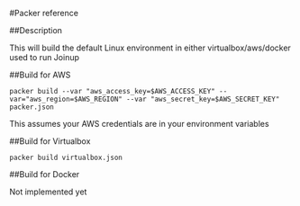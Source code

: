 #Packer reference

##Description

This will build the default Linux environment in either virtualbox/aws/docker used to run Joinup

##Build for AWS

```
packer build --var "aws_access_key=$AWS_ACCESS_KEY" --var="aws_region=$AWS_REGION" --var "aws_secret_key=$AWS_SECRET_KEY" packer.json 
```

This assumes your AWS credentials are in your environment variables

##Build for Virtualbox

```
packer build virtualbox.json
```

##Build for Docker

Not implemented yet
